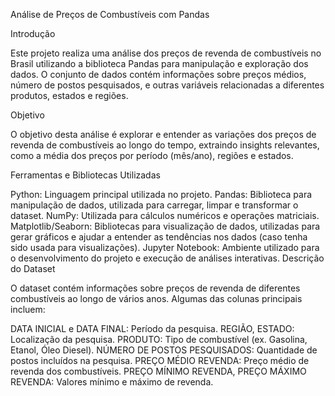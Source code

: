 Análise de Preços de Combustíveis com Pandas

Introdução

Este projeto realiza uma análise dos preços de revenda de combustíveis no Brasil utilizando a biblioteca Pandas para manipulação e exploração dos dados. O conjunto de dados contém informações sobre preços médios, número de postos pesquisados, e outras variáveis relacionadas a diferentes produtos, estados e regiões.

Objetivo

O objetivo desta análise é explorar e entender as variações dos preços de revenda de combustíveis ao longo do tempo, extraindo insights relevantes, como a média dos preços por período (mês/ano), regiões e estados.

Ferramentas e Bibliotecas Utilizadas

Python: Linguagem principal utilizada no projeto.
Pandas: Biblioteca para manipulação de dados, utilizada para carregar, limpar e transformar o dataset.
NumPy: Utilizada para cálculos numéricos e operações matriciais.
Matplotlib/Seaborn: Bibliotecas para visualização de dados, utilizadas para gerar gráficos e ajudar a entender as tendências nos dados (caso tenha sido usada para visualizações).
Jupyter Notebook: Ambiente utilizado para o desenvolvimento do projeto e execução de análises interativas.
Descrição do Dataset

O dataset contém informações sobre preços de revenda de diferentes combustíveis ao longo de vários anos. Algumas das colunas principais incluem:

DATA INICIAL e DATA FINAL: Período da pesquisa.
REGIÃO, ESTADO: Localização da pesquisa.
PRODUTO: Tipo de combustível (ex. Gasolina, Etanol, Óleo Diesel).
NÚMERO DE POSTOS PESQUISADOS: Quantidade de postos incluídos na pesquisa.
PREÇO MÉDIO REVENDA: Preço médio de revenda dos combustíveis.
PREÇO MÍNIMO REVENDA, PREÇO MÁXIMO REVENDA: Valores mínimo e máximo de revenda.
